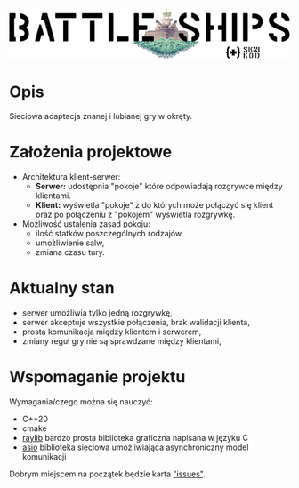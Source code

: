![project logo](assets/logo.png)

# Opis
Sieciowa adaptacja znanej i lubianej gry w okręty.

# Założenia projektowe
- Architektura klient-serwer:
  - **Serwer:** udostępnia "pokoje" które odpowiadają rozgrywce między klientami.
  - **Klient:** wyświetla "pokoje" z do których może połączyć się klient oraz po połączeniu z "pokojem" wyświetla rozgrywkę.
- Możliwość ustalenia zasad pokoju:
  - ilość statków poszczególnych rodzajów,
  - umożliwienie salw,
  - zmiana czasu tury.

# Aktualny stan
- serwer umożliwia tylko jedną rozgrywkę,
- serwer akceptuje wszystkie połączenia, brak walidacji klienta,
- prosta komunikacja między klientem i  serwerem,
- zmiany reguł gry nie są sprawdzane między klientami,

# Wspomaganie projektu
Wymagania/czego można się nauczyć:
- C++20
- cmake
- [raylib](https://github.com/raysan5/raylib) bardzo prosta biblioteka graficzna napisana w języku C
- [asio](https://think-async.com/Asio/) biblioteka sieciowa umożliwiająca asynchroniczny model komunikacji

Dobrym miejscem na początek będzie karta ["issues"](https://github.com/skni-kod/BattleShips/labels/good%20first%20issue).
